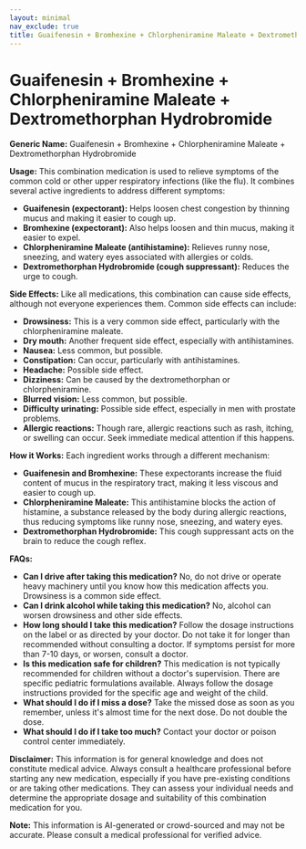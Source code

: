 ```yaml
---
layout: minimal
nav_exclude: true
title: Guaifenesin + Bromhexine + Chlorpheniramine Maleate + Dextromethorphan Hydrobromide
---
```


# Guaifenesin + Bromhexine + Chlorpheniramine Maleate + Dextromethorphan Hydrobromide

**Generic Name:** Guaifenesin + Bromhexine + Chlorpheniramine Maleate + Dextromethorphan Hydrobromide

**Usage:** This combination medication is used to relieve symptoms of the common cold or other upper respiratory infections (like the flu).  It combines several active ingredients to address different symptoms:

* **Guaifenesin (expectorant):** Helps loosen chest congestion by thinning mucus and making it easier to cough up.
* **Bromhexine (expectorant):** Also helps loosen and thin mucus, making it easier to expel.
* **Chlorpheniramine Maleate (antihistamine):** Relieves runny nose, sneezing, and watery eyes associated with allergies or colds.
* **Dextromethorphan Hydrobromide (cough suppressant):** Reduces the urge to cough.


**Side Effects:**  Like all medications, this combination can cause side effects, although not everyone experiences them.  Common side effects can include:

* **Drowsiness:** This is a very common side effect, particularly with the chlorpheniramine maleate.
* **Dry mouth:**  Another frequent side effect, especially with antihistamines.
* **Nausea:** Less common, but possible.
* **Constipation:**  Can occur, particularly with antihistamines.
* **Headache:** Possible side effect.
* **Dizziness:**  Can be caused by the dextromethorphan or chlorpheniramine.
* **Blurred vision:** Less common, but possible.
* **Difficulty urinating:** Possible side effect, especially in men with prostate problems.
* **Allergic reactions:**  Though rare, allergic reactions such as rash, itching, or swelling can occur.  Seek immediate medical attention if this happens.


**How it Works:** Each ingredient works through a different mechanism:

* **Guaifenesin and Bromhexine:** These expectorants increase the fluid content of mucus in the respiratory tract, making it less viscous and easier to cough up.
* **Chlorpheniramine Maleate:** This antihistamine blocks the action of histamine, a substance released by the body during allergic reactions, thus reducing symptoms like runny nose, sneezing, and watery eyes.
* **Dextromethorphan Hydrobromide:** This cough suppressant acts on the brain to reduce the cough reflex.


**FAQs:**

* **Can I drive after taking this medication?**  No, do not drive or operate heavy machinery until you know how this medication affects you. Drowsiness is a common side effect.
* **Can I drink alcohol while taking this medication?**  No, alcohol can worsen drowsiness and other side effects.
* **How long should I take this medication?**  Follow the dosage instructions on the label or as directed by your doctor. Do not take it for longer than recommended without consulting a doctor.  If symptoms persist for more than 7-10 days, or worsen, consult a doctor.
* **Is this medication safe for children?**  This medication is not typically recommended for children without a doctor's supervision.  There are specific pediatric formulations available.  Always follow the dosage instructions provided for the specific age and weight of the child.
* **What should I do if I miss a dose?**  Take the missed dose as soon as you remember, unless it's almost time for the next dose.  Do not double the dose.
* **What should I do if I take too much?**  Contact your doctor or poison control center immediately.

**Disclaimer:** This information is for general knowledge and does not constitute medical advice.  Always consult a healthcare professional before starting any new medication, especially if you have pre-existing conditions or are taking other medications.  They can assess your individual needs and determine the appropriate dosage and suitability of this combination medication for you.


**Note:** This information is AI-generated or crowd-sourced and may not be accurate. Please consult a medical professional for verified advice.